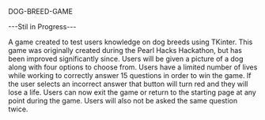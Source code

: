 DOG-BREED-GAME

---Stil in Progress---

A game created to test users knowledge on dog breeds using TKinter. This game was originally created during the Pearl Hacks Hackathon, but has been improved significantly since. Users will be given a picture of a dog along with four options to choose from. Users have a limited number of lives while working to correctly answer 15 questions in order to win the game. If the user selects an incorrect answer that button will turn red and they will lose a life. Users can now exit the game or return to the starting page at any point during the game. Users will also not be asked the same question twice.  
